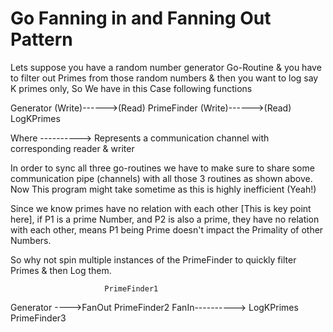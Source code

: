 # Go Fanning in and Fanning Out Pattern

 
 Lets suppose you have a random number generator Go-Routine & you have to filter out Primes from those random numbers & then you want to log say K primes only, So We have in this Case following functions


 Generator (Write)------>(Read)   PrimeFinder   (Write)------>(Read)   LogKPrimes 

 Where ----------> Represents a communication channel with corresponding reader & writer

 In order to sync all three go-routines we have to make sure to share some communication pipe (channels) with all those 3 routines as shown above. Now This program might take sometime as this is highly inefficient (Yeah!)

 Since we know primes have no relation with each other [This is key point here], if P1 is a prime Number, and P2 is also a prime, they have no relation with each other, means P1 being Prime doesn't impact the Primality of other Numbers.

 So why not spin multiple instances of the PrimeFinder to quickly filter Primes & then Log them.

                         PrimeFinder1
 Generator ---->FanOut   PrimeFinder2  FanIn----------> LogKPrimes
                         PrimeFinder3

